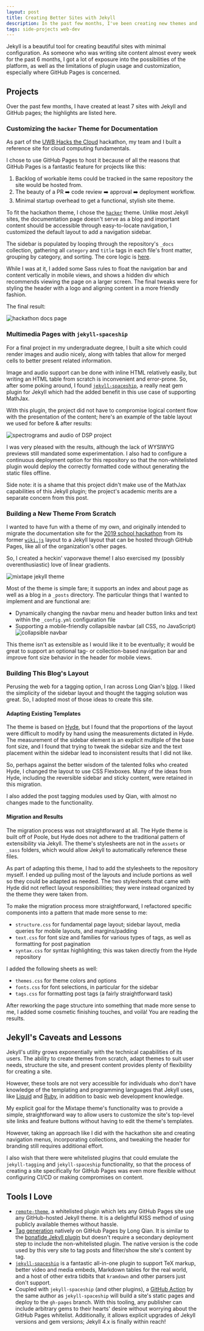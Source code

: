 ```yaml
---
layout: post
title: Creating Better Sites with Jekyll
description: In the past few months, I've been creating new themes and customizing themes I like. Here's what I learned, good and bad.
tags: side-projects web-dev
---
```


Jekyll is a beautiful tool for creating beautiful sites with minimal 
configuration. As someone who was writing site content almost every week for 
the past 6 months, I got a lot of exposure into the possibilities of 
the platform, as well as the limitations of plugin usage and customization, 
especially where GitHub Pages is concerned.

## Projects

Over the past few months, I have created at least 7 sites with Jekyll 
and GitHub pages; the highlights are listed here.

### Customizing the `hacker` Theme for Documentation

As part of the [UWB Hacks the Cloud](https://uwbhacks.com) hackathon, 
my team and I built a reference site for cloud computing fundamentals. 

I chose to use GitHub Pages to host it because of all the reasons that 
GitHub Pages is a fantastic feature for projects like this:

1. Backlog of workable items could be tracked in the same repository 
   the site would be hosted from.
2. The beauty of a PR :arrow_right: code review :arrow_right: approval :arrow_right: deployment 
   workflow.
3. Minimal startup overhead to get a functional, stylish site theme.

To fit the hackathon theme, I chose the [`hacker`](https://github.com/pages-themes/hacker) 
theme. Unlike most Jekyll sites, the documentation page 
doesn't serve as a blog and important content should be accessible through 
easy-to-locate navigation, I customized the default layout to add a 
navigation sidebar. 

The sidebar is populated by looping through the repository's `_docs` 
collection, gathering all `category` and `title` tags in each file's 
front matter, grouping by category, and sorting. The core logic is 
[here](https://github.com/UWB-ACM/Hackathon-Docs-2020/blob/master/_layouts/default.html#L35).

While I was at it, I added some Sass rules to float the navigation 
bar and content vertically in mobile views, and shows a hidden div 
which recommends viewing the page on a larger screen. The final tweaks 
were for styling the header with a logo and aligning content in a 
more friendly fashion.

The final result:

![hackathon docs page](/public/images/jekyll/hackathon.png)

### Multimedia Pages with `jekyll-spaceship`

For a final project in my undergraduate degree, I built a site which 
could render images and audio nicely, along with tables that allow 
for merged cells to better present related information.

Image and audio support can be done with inline HTML relatively easily, 
but writing an HTML table from scratch is inconvenient and error-prone. 
So, after some poking around, I found 
[`jekyll-spaceship`](https://github.com/jeffreytse/jekyll-spaceship), 
a really neat gem plugin for Jekyll which had the added benefit in this 
use case of supporting MathJax. 

With this plugin, the project did not have to compromise logical 
content flow with the presentation of the content; here's an example 
of the table layout we used for before & after results:

![spectrograms and audio of DSP project](/public/images/jekyll/spaceship-tables.png)

I was very pleased with the results, although the lack of WYSIWYG 
previews still mandated some experimentation. I also had to configure 
a continuous deployment option for this repository so that the 
non-whitelisted plugin would deploy the correctly formatted code without 
generating the static files offline.

Side note: it is a shame that this project didn't make use of the 
MathJax capabilities of this Jekyll plugin; the project's academic 
merits are a separate concern from this post.

### Building a New Theme From Scratch

I wanted to have fun with a theme of my own, and originally intended to 
migrate the documentation site for the 
[2019 school hackathon](https://uwbhacks.com/archive/2019/) from its 
former [`wiki.js`](https://wiki.js.org/) layout to a Jekyll layout that 
can be hosted through GitHub Pages, like all of the organization's other 
pages.

So, I created a heckin' vaporwave theme! I also exercised my (possibly 
overenthusiastic) love of linear gradients.

![mixtape jekyll theme](/public/images/jekyll/mixtape.png)

Most of the theme is simple fare; it supports an index and about 
page as well as a blog in a `_posts` directory. The particular things that 
I wanted to implement and are functional are:

* Dynamically changing the navbar menu and header button links 
  and text within the `_config.yml` configuration file
* Supporting a mobile-friendly collapsible navbar (all CSS, no JavaScript)
  ![collapsible navbar](/public/images/jekyll/mixtape-nav.gif)

This theme isn't as extensible as I would like it to be eventually; it 
would be great to support an optional tag- or collection-based 
navigation bar and improve font size behavior in the header for mobile 
views.

### Building This Blog's Layout

Perusing the web for a tagging option, I ran across Long Qian's 
[blog](https://longqian.me). I liked the simplicity of the sidebar 
layout and thought the tagging solution was great. So, I adopted 
most of those ideas to create this site.

#### Adapting Existing Templates

The theme is based on [Hyde](https://github.com/poole/hyde), but 
I found that the proportions of the layout were difficult to modify 
by hand using the measurements dictated in Hyde. The measurement of the 
sidebar element is an explicit multiple of the base font size, and I 
found that trying to tweak the sidebar size and the text placement within 
the sidebar lead to inconsistent results that I did not like. 

So, perhaps against the better wisdom of the talented folks who created 
Hyde, I changed the layout to use CSS Flexboxes. Many of the ideas 
from Hyde, including the reversible sidebar and sticky content, were 
retained in this migration.

I also added the post tagging modules used by Qian, with almost no 
changes made to the functionality.

#### Migration and Results

The migration process was not straightforward at all. The Hyde theme is 
built off of Poole, but Hyde does not adhere to the traditional pattern 
of extensibility via Jekyll. The theme's stylesheets are not in the 
`assets` or `_sass` folders, which would allow Jekyll to automatically 
reference these files. 

As part of adapting this theme, I had to add the stylesheets to the 
repository myself. I ended up pulling most of the layouts and include 
portions as well so they could be adapted as needed. The two stylesheets 
that came with Hyde did not reflect layout responsibilities; they were 
instead organized by the theme they were taken from.

To make the migration process more straightforward, I refactored specific 
components into a pattern that made more sense to me:
* `structure.css` for fundamental page layout; sidebar layout, media queries 
  for mobile layouts, and margins/padding
* `text.css` for font size and families for various types of tags, as 
  well as formatting for post pagination
* `syntax.css` for syntax highlighting; this was taken directly from 
  the Hyde repository

I added the following sheets as well:
* `themes.css` for theme colors and options
* `fonts.css` for font selections, in particular for the sidebar
* `tags.css` for formatting post tags (a fairly straightforward task)

After reworking the page structure into something that made more 
sense to me, I added some cosmetic finishing touches, and voilà! You 
are reading the results.

## Jekyll's Caveats and Lessons

Jekyll's utility grows exponentially with the technical capabilities of 
its users. The ability to create themes from scratch, adapt themes to suit 
user needs, structure the site, and present content provides plenty of 
flexibility for creating a site. 

However, these tools are not very accessible for individuals who don't 
have knowledge of the templating and programming languages that Jekyll 
uses, like [Liquid](https://shopify.github.io/liquid/) and 
[Ruby](https://www.ruby-lang.org/en/), in addition to basic web development 
knowledge.

My explicit goal for the Mixtape theme's functionality was to provide a 
simple, straightforward way to allow users to customize the site's top-level 
site links and feature buttons without having to edit the theme's templates. 

However, taking an approach like I did with the hackathon site and 
creating navigation menus, incorporating collections, and tweaking the 
header for branding still requires additional effort.

I also wish that there were whitelisted plugins that could emulate the 
`jekyll-tagging` and `jekyll-spaceship` functionality, so that the 
process of creating a site specifically for GitHub Pages was even 
more flexible without configuring CI/CD or making compromises on content.

## Tools I Love

- [`remote-theme`](https://github.com/benbalter/jekyll-remote-theme), 
  a whitelisted plugin which lets any GitHub Pages site use any GitHub-hosted 
  Jekyll theme. It is a delightful KISS method of using publicly available 
  themes without hassle.
- [Tag generation](https://longqian.me/2017/02/09/github-jekyll-tag/) natively 
  on GitHub Pages by Long Qian. It is similar to the 
  [bonafide Jekyll plugin](https://github.com/pattex/jekyll-tagging)
  but doesn't require a secondary deployment step to include the non-whitelisted 
  plugin. The native version is the code used by this very site to tag posts 
  and filter/show the site's content by tag.
- [`jekyll-spaceship`](https://github.com/jeffreytse/jekyll-spaceship) is 
  a fantastic all-in-one plugin to support TeX markup, better video and 
  media embeds, Markdown tables for the real world, and a host of other 
  extra tidbits that `kramdown` and other parsers just don't support.
- Coupled with `jekyll-spaceship` (and other plugins), a 
  [GitHub Action](https://github.com/jeffreytse/jekyll-deploy-action) 
  by the same author as `jekyll-spaceship` will build a site's static 
  pages and deploy to the `gh-pages` branch. With this tooling, any 
  publisher can include arbitrary gems to their hearts' desire without 
  worrying about the GitHub Pages whitelist. Additionally, it allows 
  explicit upgrades of Jekyll versions and gem versions; Jekyll 4.x is 
  finally within reach!

